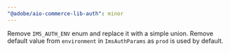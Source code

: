 ```yaml
---
"@adobe/aio-commerce-lib-auth": minor
---
```


Remove `IMS_AUTH_ENV` enum and replace it with a simple union. Remove default value from `environment` in `ImsAuthParams` as `prod` is used by default.
